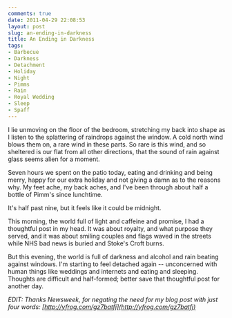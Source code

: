 ```yaml
---
comments: true
date: 2011-04-29 22:08:53
layout: post
slug: an-ending-in-darkness
title: An Ending in Darkness
tags:
- Barbecue
- Darkness
- Detachment
- Holiday
- Night
- Pimms
- Rain
- Royal Wedding
- Sleep
- Spaff
---
```


I lie unmoving on the floor of the bedroom, stretching my back into shape as I listen to the splattering of raindrops against the window.  A cold north wind blows them on, a rare wind in these parts.  So rare is this wind, and so sheltered is our flat from all other directions, that the sound of rain against glass seems alien for a moment.

Seven hours we spent on the patio today, eating and drinking and being merry, happy for our extra holiday and not giving a damn as to the reasons why.  My feet ache, my back aches, and I've been through about half a bottle of Pimm's since lunchtime.

It's half past nine, but it feels like it could be midnight.

This morning, the world full of light and caffeine and promise, I had a thoughtful post in my head.  It was about royalty, and what purpose they served, and it was about smiling couples and flags waved in the streets while NHS bad news is buried and Stoke's Croft burns.

But this evening, the world is full of darkness and alcohol and rain beating against windows.  I'm starting to feel detached again -- unconcerned with human things like weddings and internets and eating and sleeping.  Thoughts are difficult and half-formed; better save that thoughtful post for another day.

_EDIT: Thanks Newsweek, for negating the need for my blog post with just four words: [http://yfrog.com/gz7batfj](http://yfrog.com/gz7batfj)_
